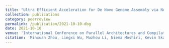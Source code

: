 ```yaml
---
title: "Ultra Efficient Acceleration for De Novo Genome Assembly via Near-Memory Computing"
collection: publications
category: peerreview
permalink: /publication/2021-10-10-dbg
date: 2021-10-10
venue: 'International Conference on Parallel Architectures and Compilation Techniques (PACT)'
citation: 'Minxuan Zhou, Lingxi Wu, Muzhou Li, Niema Moshiri, Kevin Skadron, and Tajana Rosing, “Ultra Efficient Acceleration for De Novo Genome Assembly via Near-Memory Computing”, International Conference on Parallel Architectures and Compilation Techniques (PACT), 2021'
---
```

